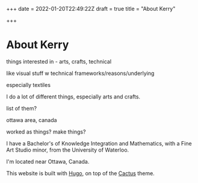 +++
date = 2022-01-20T22:49:22Z
draft = true
title = "About Kerry"

+++
# About Kerry

things interested in - arts, crafts, technical

like visual stuff w technical frameworks/reasons/underlying

especially textiles

I do a lot of different things, especially arts and crafts.

list of them?

ottawa area, canada

worked as things? make things?

I have a Bachelor's of Knowledge Integration and Mathematics, with a Fine Art Studio minor, from the University of Waterloo.

I'm located near Ottawa, Canada.

This website is built with [Hugo](https://gohugo.io/ "Hugo"), on top of the [Cactus](https://themes.gohugo.io/themes/hugo-theme-cactus/ "Cactus theme") theme. 